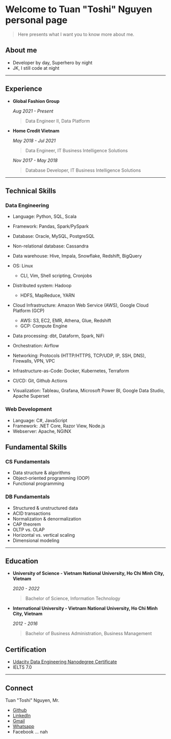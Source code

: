 # Welcome to Tuan "Toshi" Nguyen personal page

> Here presents what I want you to know more about me.

## About me

- Developer by day, Superhero by night
- JK, I still code at night

---

## Experience

- **Global Fashion Group**

    *Aug 2021 - Present*

    > Data Engineer II, Data Platform

- **Home Credit Vietnam**

    *May 2018 - Jul 2021*

    > Data Engineer, IT Business Intelligence Solutions

    *Nov 2017 - May 2018*

    > Database Developer, IT Business Intelligence Solutions

---

## Technical Skills

### Data Engineering

- Language: Python, SQL, Scala
- Framework: Pandas, Spark/PySpark
- Database: Oracle, MySQL, PostgreSQL
- Non-relational database: Cassandra
- Data warehouse: Hive, Impala, Snowflake, Redshift, BigQuery
- OS: Linux
  - CLI, Vim, Shell scripting, Cronjobs
- Distributed system: Hadoop
  - HDFS, MapReduce, YARN
- Cloud Infrastructure: Amazon Web Service (AWS), Google Cloud Platform (GCP)
  - AWS: S3, EC2, EMR, Athena, Glue, Redshift
  - GCP: Compute Engine

- Data processing: dbt, Dataform, Spark, NiFi
- Orchestration: Airflow
- Networking: Protocols (HTTP/HTTPS, TCP/UDP, IP, SSH, DNS), Firewalls, VPN, VPC
- Infrastructure-as-Code: Docker, Kubernetes, Terraform
- CI/CD: Git, Github Actions
- Visualization: Tableau, Grafana, Microsoft Power BI, Google Data Studio, Apache Superset

### Web Development

- Language: C#, JavaScript
- Framework: .NET Core, Razor View, Node.js
- Webserver: Apache, NGINX

## Fundamental Skills

### CS Fundamentals

- Data structure & algorithms
- Object-oriented programming (OOP)
- Functional programming
  
### DB Fundamentals

- Structured & unstructured data
- ACID transactions
- Normalization & denormalization
- CAP theorem
- OLTP vs. OLAP
- Horizontal vs. vertical scaling
- Dimensional modeling

---

## Education

- **University of Science - Vietnam National University, Ho Chi Minh City, Vietnam**

    *2020 - 2022*

    > Bachelor of Science, Information Technology

- **International University - Vietnam National University, Ho Chi Minh City, Vietnam**

    *2012 - 2016*

    > Bachelor of Business Administration, Business Management

## Certification

- [Udacity Data Engineering Nanodegree Certificate](https://confirm.udacity.com/KQHKEDDD)
- IELTS 7.0

---

## Connect

Tuan "Toshi" Nguyen, Mr.

- [Github](https://github.com/toshi2135)
- [LinkedIn](https://www.linkedin.com/in/anhtuannguyenduc/)
- [Gmail](mailto:anhtuan.nguyenduc@gmail.com)
- [Whatsapp](https://wa.me/+779129003)
- Facebook ... nah
